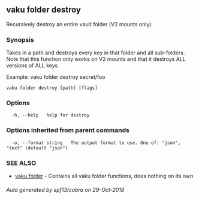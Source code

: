 ## vaku folder destroy

Recursively destroy an entire vault folder (V2 mounts only)

### Synopsis

Takes in a path and destroys every key in that folder and all sub-folders. Note that this
function only works on V2 mounts and that it destroys ALL versions of ALL keys

Example:
  vaku folder destroy secret/foo

```
vaku folder destroy [path] [flags]
```

### Options

```
  -h, --help   help for destroy
```

### Options inherited from parent commands

```
  -o, --format string   The output format to use. One of: "json", "text" (default "json")
```

### SEE ALSO

* [vaku folder](vaku_folder.md)	 - Contains all vaku folder functions, does nothing on its own

###### Auto generated by spf13/cobra on 29-Oct-2018
